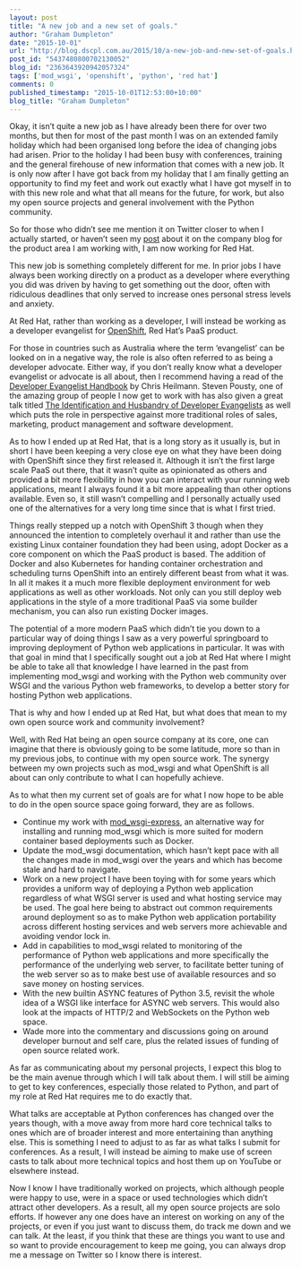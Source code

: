 ```yaml
---
layout: post
title: "A new job and a new set of goals."
author: "Graham Dumpleton"
date: "2015-10-01"
url: "http://blog.dscpl.com.au/2015/10/a-new-job-and-new-set-of-goals.html"
post_id: "5437480800702130052"
blog_id: "2363643920942057324"
tags: ['mod_wsgi', 'openshift', 'python', 'red hat']
comments: 0
published_timestamp: "2015-10-01T12:53:00+10:00"
blog_title: "Graham Dumpleton"
---
```


Okay, it isn’t quite a new job as I have already been there for over two months, but then for most of the past month I was on an extended family holiday which had been organised long before the idea of changing jobs had arisen. Prior to the holiday I had been busy with conferences, training and the general firehouse of new information that comes with a new job. It is only now after I have got back from my holiday that I am finally getting an opportunity to find my feet and work out exactly what I have got myself in to with this new role and what that all means for the future, for work, but also my open source projects and general involvement with the Python community.

So for those who didn’t see me mention it on Twitter closer to when I actually started, or haven’t seen my [post](https://blog.openshift.com/best-breed-python-web-hosting/) about it on the company blog for the product area I am working with, I am now working for Red Hat.

This new job is something completely different for me. In prior jobs I have always been working directly on a product as a developer where everything you did was driven by having to get something out the door, often with ridiculous deadlines that only served to increase ones personal stress levels and anxiety.

At Red Hat, rather than working as a developer, I will instead be working as a developer evangelist for [OpenShift](https://www.openshift.com), Red Hat’s PaaS product.

For those in countries such as Australia where the term ‘evangelist’ can be looked on in a negative way, the role is also often referred to as being a developer advocate. Either way, if you don’t really know what a developer evangelist or advocate is all about, then I recommend having a read of the [Developer Evangelist Handbook](http://developer-evangelism.com) by Chris Heilmann. Steven Pousty, one of the amazing group of people I now get to work with has also given a great talk titled [The Identification and Husbandry of Developer Evangelists](https://www.youtube.com/watch?v=qeAJWrBVLeI) as well which puts the role in perspective against more traditional roles of sales, marketing, product management and software development.

As to how I ended up at Red Hat, that is a long story as it usually is, but in short I have been keeping a very close eye on what they have been doing with OpenShift since they first released it. Although it isn’t the first large scale PaaS out there, that it wasn’t quite as opinionated as others and provided a bit more flexibility in how you can interact with your running web applications, meant I always found it a bit more appealing than other options available. Even so, it still wasn’t compelling and I personally actually used one of the alternatives for a very long time since that is what I first tried.

Things really stepped up a notch with OpenShift 3 though when they announced the intention to completely overhaul it and rather than use the existing Linux container foundation they had been using, adopt Docker as a core component on which the PaaS product is based. The addition of Docker and also Kubernetes for handing container orchestration and scheduling turns OpenShift into an entirely different beast from what it was. In all it makes it a much more flexible deployment environment for web applications as well as other workloads. Not only can you still deploy web applications in the style of a more traditional PaaS via some builder mechanism, you can also run existing Docker images.

The potential of a more modern PaaS which didn’t tie you down to a particular way of doing things I saw as a very powerful springboard to improving deployment of Python web applications in particular. It was with that goal in mind that I specifically sought out a job at Red Hat where I might be able to take all that knowledge I have learned in the past from implementing mod\_wsgi and working with the Python web community over WSGI and the various Python web frameworks, to develop a better story for hosting Python web applications.

That is why and how I ended up at Red Hat, but what does that mean to my own open source work and community involvement?

Well, with Red Hat being an open source company at its core, one can imagine that there is obviously going to be some latitude, more so than in my previous jobs, to continue with my open source work. The synergy between my own projects such as mod\_wsgi and what OpenShift is all about can only contribute to what I can hopefully achieve.

As to what then my current set of goals are for what I now hope to be able to do in the open source space going forward, they are as follows.

  * Continue my work with [mod\_wsgi-express](https://pypi.python.org/pypi/mod_wsgi), an alternative way for installing and running mod\_wsgi which is more suited for modern container based deployments such as Docker.
  * Update the mod\_wsgi documentation, which hasn’t kept pace with all the changes made in mod\_wsgi over the years and which has become stale and hard to navigate.
  * Work on a new project I have been toying with for some years which provides a uniform way of deploying a Python web application regardless of what WSGI server is used and what hosting service may be used. The goal here being to abstract out common requirements around deployment so as to make Python web application portability across different hosting services and web servers more achievable and avoiding vendor lock in.
  * Add in capabilities to mod\_wsgi related to monitoring of the performance of Python web applications and more specifically the performance of the underlying web server, to facilitate better tuning of the web server so as to make best use of available resources and so save money on hosting services.
  * With the new builtin ASYNC features of Python 3.5, revisit the whole idea of a WSGI like interface for ASYNC web servers. This would also look at the impacts of HTTP/2 and WebSockets on the Python web space.
  * Wade more into the commentary and discussions going on around developer burnout and self care, plus the related issues of funding of open source related work.



As far as communicating about my personal projects, I expect this blog to be the main avenue through which I will talk about them. I will still be aiming to get to key conferences, especially those related to Python, and part of my role at Red Hat requires me to do exactly that.

What talks are acceptable at Python conferences has changed over the years though, with a move away from more hard core technical talks to ones which are of broader interest and more entertaining than anything else. This is something I need to adjust to as far as what talks I submit for conferences. As a result, I will instead be aiming to make use of screen casts to talk about more technical topics and host them up on YouTube or elsewhere instead.

Now I know I have traditionally worked on projects, which although people were happy to use, were in a space or used technologies which didn’t attract other developers. As a result, all my open source projects are solo efforts. If however any one does have an interest on working on any of the projects, or even if you just want to discuss them, do track me down and we can talk. At the least, if you think that these are things you want to use and so want to provide encouragement to keep me going, you can always drop me a message on Twitter so I know there is interest.